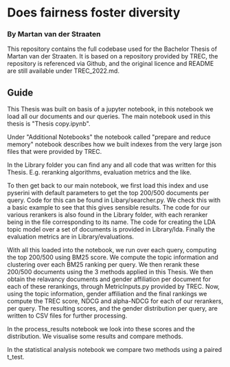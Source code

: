 # Does fairness foster diversity
### By Martan van der Straaten

This repository contains the full codebase used for the Bachelor Thesis of Martan van der Straaten. It is based on a repository provided by TREC, the repository is referenced via Github, and the original licence and README are still available under TREC_2022.md. 

## Guide
This Thesis was built on basis of a jupyter notebook, in this notebook we load all our documents and our queries. The main notebook used in this thesis is "Thesis copy.ipynb".

Under "Additional Notebooks" the notebook called "prepare and reduce memory" notebook describes how we built indexes from the very large json files that were provided by TREC. 

In the Library folder you can find any and all code that was written for this Thesis. E.g. reranking algorithms, evaluation metrics and the like.

To then get back to our main notebook, we first load this index and use pyserini with default parameters to get the top 200/500 documents per query. Code for this can be found in Libary/searcher.py. We check this with a basic example to see that this gives sensible results. The code for our various rerankers is also found in the Library folder, with each reranker being in the file corresponding to its name. The code for creating the LDA topic model over a set of documents is provided in Library/lda. Finally the evaluation metrics are in Library/evaluations.

With all this loaded into the notebook, we run over each query, computing the top 200/500 using BM25 score. We compute the topic information and clustering over each BM25 ranking per query. We then rerank these 200/500 documents using the 3 methods applied in this Thesis. We then obtain the relavancy documents and gender affiliation per document for each of these rerankings, through MetricInputs.py provided by TREC. Now, using the topic information, gender affiliation and the final rankings we compute the TREC score, NDCG and alpha-NDCG for each of our rerankers, per query. The resulting scores, and the gender distribution per query, are written to CSV files for further processing.

In the process_results notebook we look into these scores and the distribution. We visualise some results and compare methods.

In the statistical analysis notebook we compare two methods using a paired t_test.
